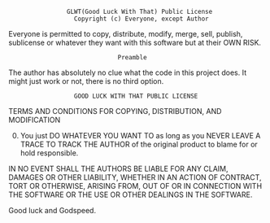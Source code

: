                     GLWT(Good Luck With That) Public License
                      Copyright (c) Everyone, except Author

Everyone is permitted to copy, distribute, modify, merge, sell, publish,
sublicense or whatever they want with this software but at their OWN RISK.

                                  Preamble

The author has absolutely no clue what the code in this project does.
It might just work or not, there is no third option.

                      GOOD LUCK WITH THAT PUBLIC LICENSE

TERMS AND CONDITIONS FOR COPYING, DISTRIBUTION, AND MODIFICATION

0. You just DO WHATEVER YOU WANT TO as long as you NEVER LEAVE A
   TRACE TO TRACK THE AUTHOR of the original product to blame for or hold
   responsible.

IN NO EVENT SHALL THE AUTHORS BE LIABLE FOR ANY CLAIM, DAMAGES OR OTHER
LIABILITY, WHETHER IN AN ACTION OF CONTRACT, TORT OR OTHERWISE, ARISING
FROM, OUT OF OR IN CONNECTION WITH THE SOFTWARE OR THE USE OR OTHER
DEALINGS IN THE SOFTWARE.

Good luck and Godspeed.
